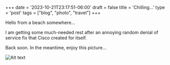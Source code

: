 +++
date = '2023-10-21T23:17:51-06:00'
draft = false
title = 'Chilling...'
type = 'post'
tags = ["blog", "photo", "travel"]
+++

Hello from a beach somewhere... <br />

I am getting some much-needed rest after an annoying random denial of service fix that Cisco created for itself.  <br /> 

Back soon. In the meantime, enjoy this picture... <br />



  <img src="https://julianwest.me/Blog/posts/images/sunset-oct-23.jpeg" alt="Alt text">